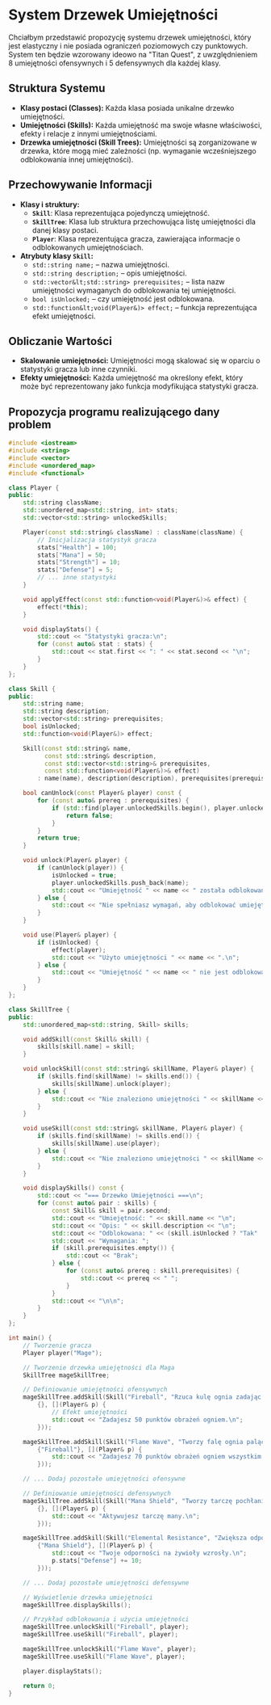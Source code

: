 # System Drzewek Umiejętności

Chciałbym przedstawić propozycję systemu drzewek umiejętności, który jest elastyczny i nie posiada ograniczeń poziomowych czy punktowych. System ten będzie wzorowany ideowo na "Titan Quest", z uwzględnieniem 8 umiejętności ofensywnych i 5 defensywnych dla każdej klasy.

## Struktura Systemu

- **Klasy postaci (Classes):** Każda klasa posiada unikalne drzewko umiejętności.
- **Umiejętności (Skills):** Każda umiejętność ma swoje własne właściwości, efekty i relacje z innymi umiejętnościami.
- **Drzewka umiejętności (Skill Trees):** Umiejętności są zorganizowane w drzewka, które mogą mieć zależności (np. wymaganie wcześniejszego odblokowania innej umiejętności).

## Przechowywanie Informacji

- **Klasy i struktury:**
  - **`Skill`**: Klasa reprezentująca pojedynczą umiejętność.
  - **`SkillTree`**: Klasa lub struktura przechowująca listę umiejętności dla danej klasy postaci.
  - **`Player`**: Klasa reprezentująca gracza, zawierająca informacje o odblokowanych umiejętnościach.
- **Atrybuty klasy `Skill`:**
  - `std::string name;` – nazwa umiejętności.
  - `std::string description;` – opis umiejętności.
  - `std::vector&lt;std::string> prerequisites;` – lista nazw umiejętności wymaganych do odblokowania tej umiejętności.
  - `bool isUnlocked;` – czy umiejętność jest odblokowana.
  - `std::function&lt;void(Player&)> effect;` – funkcja reprezentująca efekt umiejętności.

## Obliczanie Wartości

- **Skalowanie umiejętności:** Umiejętności mogą skalować się w oparciu o statystyki gracza lub inne czynniki.
- **Efekty umiejętności:** Każda umiejętność ma określony efekt, który może być reprezentowany jako funkcja modyfikująca statystyki gracza.

## Propozycja programu realizującego dany problem

```cpp
#include <iostream>
#include <string>
#include <vector>
#include <unordered_map>
#include <functional>

class Player {
public:
    std::string className;
    std::unordered_map<std::string, int> stats;
    std::vector<std::string> unlockedSkills;

    Player(const std::string& className) : className(className) {
        // Inicjalizacja statystyk gracza
        stats["Health"] = 100;
        stats["Mana"] = 50;
        stats["Strength"] = 10;
        stats["Defense"] = 5;
        // ... inne statystyki
    }

    void applyEffect(const std::function<void(Player&)>& effect) {
        effect(*this);
    }

    void displayStats() {
        std::cout << "Statystyki gracza:\n";
        for (const auto& stat : stats) {
            std::cout << stat.first << ": " << stat.second << "\n";
        }
    }
};

class Skill {
public:
    std::string name;
    std::string description;
    std::vector<std::string> prerequisites;
    bool isUnlocked;
    std::function<void(Player&)> effect;

    Skill(const std::string& name,
          const std::string& description,
          const std::vector<std::string>& prerequisites,
          const std::function<void(Player&)>& effect)
        : name(name), description(description), prerequisites(prerequisites), isUnlocked(false), effect(effect) {}

    bool canUnlock(const Player& player) const {
        for (const auto& prereq : prerequisites) {
            if (std::find(player.unlockedSkills.begin(), player.unlockedSkills.end(), prereq) == player.unlockedSkills.end()) {
                return false;
            }
        }
        return true;
    }

    void unlock(Player& player) {
        if (canUnlock(player)) {
            isUnlocked = true;
            player.unlockedSkills.push_back(name);
            std::cout << "Umiejętność " << name << " została odblokowana!\n";
        } else {
            std::cout << "Nie spełniasz wymagań, aby odblokować umiejętność " << name << ".\n";
        }
    }

    void use(Player& player) {
        if (isUnlocked) {
            effect(player);
            std::cout << "Użyto umiejętności " << name << ".\n";
        } else {
            std::cout << "Umiejętność " << name << " nie jest odblokowana.\n";
        }
    }
};

class SkillTree {
public:
    std::unordered_map<std::string, Skill> skills;

    void addSkill(const Skill& skill) {
        skills[skill.name] = skill;
    }

    void unlockSkill(const std::string& skillName, Player& player) {
        if (skills.find(skillName) != skills.end()) {
            skills[skillName].unlock(player);
        } else {
            std::cout << "Nie znaleziono umiejętności " << skillName << ".\n";
        }
    }

    void useSkill(const std::string& skillName, Player& player) {
        if (skills.find(skillName) != skills.end()) {
            skills[skillName].use(player);
        } else {
            std::cout << "Nie znaleziono umiejętności " << skillName << ".\n";
        }
    }

    void displaySkills() const {
        std::cout << "=== Drzewko Umiejętności ===\n";
        for (const auto& pair : skills) {
            const Skill& skill = pair.second;
            std::cout << "Umiejętność: " << skill.name << "\n";
            std::cout << "Opis: " << skill.description << "\n";
            std::cout << "Odblokowana: " << (skill.isUnlocked ? "Tak" : "Nie") << "\n";
            std::cout << "Wymagania: ";
            if (skill.prerequisites.empty()) {
                std::cout << "Brak";
            } else {
                for (const auto& prereq : skill.prerequisites) {
                    std::cout << prereq << " ";
                }
            }
            std::cout << "\n\n";
        }
    }
};

int main() {
    // Tworzenie gracza
    Player player("Mage");

    // Tworzenie drzewka umiejętności dla Maga
    SkillTree mageSkillTree;

    // Definiowanie umiejętności ofensywnych
    mageSkillTree.addSkill(Skill("Fireball", "Rzuca kulę ognia zadając obrażenia przeciwnikowi.",
        {}, [](Player& p) {
            // Efekt umiejętności
            std::cout << "Zadajesz 50 punktów obrażeń ogniem.\n";
        }));

    mageSkillTree.addSkill(Skill("Flame Wave", "Tworzy falę ognia palącą wszystkich wrogów przed tobą.",
        {"Fireball"}, [](Player& p) {
            std::cout << "Zadajesz 70 punktów obrażeń ogniem wszystkim wrogom przed tobą.\n";
        }));

    // ... Dodaj pozostałe umiejętności ofensywne

    // Definiowanie umiejętności defensywnych
    mageSkillTree.addSkill(Skill("Mana Shield", "Tworzy tarczę pochłaniającą obrażenia kosztem many.",
        {}, [](Player& p) {
            std::cout << "Aktywujesz tarczę many.\n";
        }));

    mageSkillTree.addSkill(Skill("Elemental Resistance", "Zwiększa odporność na żywioły.",
        {"Mana Shield"}, [](Player& p) {
            std::cout << "Twoje odporności na żywioły wzrosły.\n";
            p.stats["Defense"] += 10;
        }));

    // ... Dodaj pozostałe umiejętności defensywne

    // Wyświetlenie drzewka umiejętności
    mageSkillTree.displaySkills();

    // Przykład odblokowania i użycia umiejętności
    mageSkillTree.unlockSkill("Fireball", player);
    mageSkillTree.useSkill("Fireball", player);

    mageSkillTree.unlockSkill("Flame Wave", player);
    mageSkillTree.useSkill("Flame Wave", player);

    player.displayStats();

    return 0;
}
```

